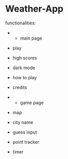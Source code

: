 # Weather-App

functionalities:
  - - main page
  -  play
  -  high scores
  -  dark mode
  -  how to play
  -  credits

  - - game page
  -  map
  -  city name
  -  guess input
  -  point tracker
  -  timer
